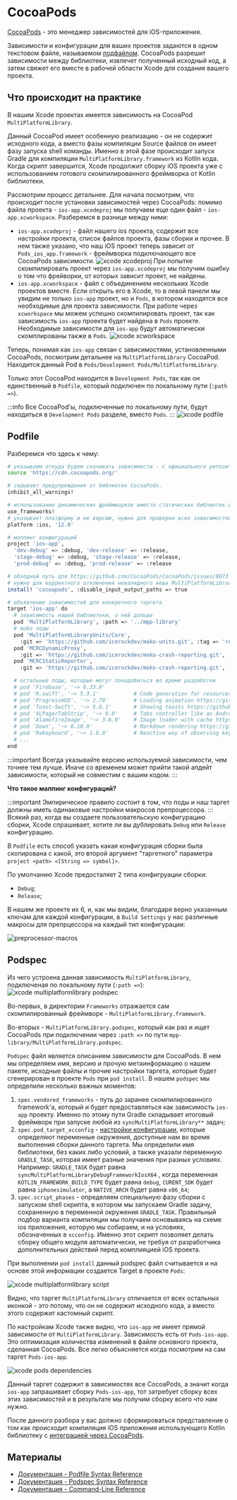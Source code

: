 # CocoaPods

[CocoaPods](https://cocoapods.org/) - это менеджер зависимостей для iOS-приложения.

Зависимости и конфигурации для ваших проектов задаются в одном текстовом файле, называемом [подфайлом](https://guides.cocoapods.org/using/the-podfile.html). CocoaPods разрешит зависимости между библиотеки, извлечет полученный исходный код, а затем свяжет его вместе в рабочей области Xcode для создания вашего проекта.

## Что происходит на практике

В нашим Xcode проектах имеется зависимость на CocoaPod `MultiPlatformLibrary`.

Данный CocoaPod имеет особенную реализацию - он не содержит исходного кода, а вместо фазы компиляции Source файлов он имеет фазу запуска shell команды. Именно в этой фазе происходит запуск Gradle для компиляции `MultiPlatformLibrary.framework` из Kotlin кода. Когда скрипт завершится, Xcode продолжит сборку iOS проекта уже с использованием готового скомпилированного фреймворка от Kotlin библиотеки.

Рассмотрим процесс детальнее. Для начала посмотрим, что происходит после установки зависимостей через CocoaPods: помимо файла проекта -  `ios-app.xcodeproj` мы получаем еще один файл - `ios-app.xcworkspace`.
Разберемся в разнице между ними:

- `ios-app.xcodeproj` - файл нашего ios проекта, содержит все настройки проекта, список файлов проекта, фазы сборки и прочее. В нем также указано, что наш iOS проект теперь зависит от `Pods_ios_app.framework` - фреймворка подключающего все CocoaPods зависимости.
  ![xcode xcodeproj](pods/xcode-xcodeproj.png)
  При попытке скомпилировать проект через `ios-app.xcodeproj` мы получим ошибку о том что фрейворки, от которых зависит проект, не найдены.
- `ios-app.xcworkspace` - файл с объединением нескольких Xcode проектов вместе. Если открыть его в Xcode, то в левой панели мы увидим не только `ios-app` проект, но и `Pods`, в котором находятся все необходимые для проекта зависимости. При работе через `xcworkspace` мы можем успешно скомпилировать проект, так как зависимость `ios-app` проекта будет найдена в `Pods` проекте. Необходимые зависимости для `ios-app` будут автоматически скомплированы также в `Pods`.
  ![xcode xcworkspace](pods/xcode-xcworkspace.png)

Теперь, понимая как `ios-app` связан с зависимостями, установленными CocoaPods, посмотрим детальнее на `MultiPlatformLibrary` CocoaPod. Находится данный Pod в `Pods/Development Pods/MultiPlatformLibrary`.

Только этот CocoaPod находится в `Development Pods`, так как он единственный в `Podfile`, который подключен по локальному пути (`:path =>`). 

:::info
Все CocoaPod'ы, подключенные по локальному пути, будут находиться в `Development Pods` разделе, вместо `Pods`.
:::
![xcode podfile](pods/xcode-podfile.png)

## Podfile

Разберемся что здесь к чему:

```bash
# указываем откуда будем скачивать зависимости - с официального репозитория cocoapods
source 'https://cdn.cocoapods.org/'

# скрывает предупреждения от библиотек CocoaPods.
inhibit_all_warnings!

# использование динамических фреймворков вместо статических библиотек для модулей
use_frameworks!
# указывает платформу и ее версию, нужно для проверки всех зависимостей на поддержку этой версии этой платформы
platform :ios, '12.0'

# маппинг конфигураций
project 'ios-app',
  'dev-debug' => :debug, 'dev-release' => :release,
  'stage-debug' => :debug, 'stage-release' => :release,
  'prod-debug' => :debug, 'prod-release' => :release

# обходной путь для https://github.com/CocoaPods/CocoaPods/issues/8073
# нужно для корректного отключения невалидного кеша MultiPlatformLibrary.framework
install! 'cocoapods', :disable_input_output_paths => true

# объявление зависимостей для конкретного таргета
target 'ios-app' do
  # зависимость нашей библиотеки, о ней дальше
  pod 'MultiPlatformLibrary', :path => '../mpp-library'
  # moko поды
  pod 'MultiPlatformLibraryUnits/Core',
    :git => 'https://github.com/icerockdev/moko-units.git', :tag => 'release/0.6.1'
  pod 'MCRCDynamicProxy',
    :git => 'https://github.com/icerockdev/moko-crash-reporting.git', :tag => 'release/0.2.0'
  pod 'MCRCStaticReporter',
    :git => 'https://github.com/icerockdev/moko-crash-reporting.git', :tag => 'release/0.2.0'

  # остальные поды, которые могут понадобиться во время разработки
  # pod 'Firebase', '~> 6.33.0'
  # pod 'R.swift', '~> 5.3.1'           # Code generation for resources  https://github.com/mac-cain13/R.swift
  # pod 'ProgressHUD', '~> 2.70'        # Loading animation https://github.com/relatedcode/ProgressHUD
  # pod 'Toast-Swift', '~> 5.0.1'       # Showing toasts https://github.com/scalessec/Toast-Swift
  # pod 'XLPagerTabStrip', '~> 9.0'     # Tabs controller like an Android PagerTabStrip
  # pod 'AlamofireImage', '~> 3.6.0'    # Image loader with cache https://github.com/Alamofire/AlamofireImage
  # pod 'Down', '~> 0.10.0'             # Markdown rendering https://github.com/johnxnguyen/Down
  # pod 'RxKeyboard', '~> 1.0.0'        # Reactive way of observing keyboard frame changes https://github.com/RxSwiftCommunity/RxKeyboard
  # ...
end
```

:::important
Всегда указывайте версию используемой зависимости, чем точнее тем лучше. Иначе со временем может
прийти такой апдейт зависимости, который не совместим с вашим кодом.
:::

**Что такое маппинг конфигураций?**

:::important
Эмпирическое правило состоит в том, что поды и наш таргет должны иметь одинаковые настройки макросов препроцессора. 
:::
Всякий раз, когда вы создаете пользовательскую конфигурацию сборки, Xcode спрашивает, хотите ли вы дублировать `Debug` или `Release` конфигурацию.

В `Podfile` есть способ указать какая конфигурация сборки была скопирована с какой, это второй аргумент "таргетного" параметра `project <path> <[String => symbol]>`. 

По умолчанию Xcode предосталяет 2 типа конфигруации сборки: 
- `Debug`;
- `Release`;

В нашем же проекте их 6, и, как мы видим, благодаря верно указанным ключам для каждой конфигурации, в `Build Settings` у нас различные макросы для препрцессора на каждый тип конфигурации:

![preprocessor-macros](pods/xcode-preprocessor-macros.png)

## Podspec

Из чего устроена данная зависимость `MultiPlatformLibrary`, подключеная по локальному пути (`:path =>`):
![xcode multiplatformlibrary podspec](pods/xcode-podspec.png)

Во-первых, в директории `Frameworks` отражается сам скомпилированный фреймворк - `MultiPlatformLibrary.framework`.

Во-вторых - `MultiPlatformLibrary.podspec`, который как раз и ищет CocoaPods при подключении через `:path =>` по пути `mpp-library/MultiPlatformLibrary.podspec`.

`Podspec` файл является описанием зависимости для CocoaPods. В нем мы определяем имя, версию и прочую метаинформацию о нашем пакете, исходные файлы и прочие настройки таргета, которые будет сгенерирован в проекте `Pods` при `pod install`. В нашем `podspec` мы определили несколько важных моментов:

1. `spec.vendored_frameworks` - путь до заранее скомпилированного framework'а, который и будет предоставляться как зависимость `ios-app` проекту. Именно по этому пути Gradle складывает итоговый фреймворк при запуске любой из `syncMultiPlatformLibrary**` задач;
2. `spec.pod_target_xcconfig` - [настройки конфигурации](/learning/ios/configuration), которые определяют переменные окружения, доступные нам во время выполнения сборки данного таргета. Мы определили имя библиотеки, без каких либо условий, а также указали переменную `GRADLE_TASK`, которая имеет разные значения при разных условиях. Например: `GRADLE_TASK` будет равна `syncMultiPlatformLibraryDebugFrameworkIosX64` , когда переменная `KOTLIN_FRAMEWORK_BUILD_TYPE` будет равна `debug`, `CURENT_SDK` будет равна `iphonesimulator`, а `NATIVE_ARCH` будет равна `x86_64`;
3. `spec.script_phases` - определяем специальную фазу сборки с запуском shell скрипта, в котором мы запускаем Gradle задачу, сохраненную в переменной окружения `GRADLE_TASK`. Правильный подбор варианта компиляции мы получаем основываясь на схеме ios приложения, которую мы собираем, и на условиях, обозначенных в `xcconfig`. Именно этот скрипт позволяет делать сборку общего модуля автоматически, не требуя от разработчика дополнительных действий перед комплияцией iOS проекта.

При выполнении `pod install` данный podspec файл считывается и на основе этой информации создается Target в проекте `Pods`:

![xcode multiplatformlibrary script](pods/xcode-multiplatformlibrary-script.png)

Видно, что таргет `MultiPlatformLibrary` отличается от всех остальных иконкой - это потому, что он не содержит исходного кода, а вместо этого содержит кастомный скрипт.

По настройкам Xcode также видно, что `ios-app` не имеет прямой зависимости от `MultiPlatformLibrary`. Зависимость есть от `Pods-ios-app`. Это оптимизация количества изменений в файле основного проекта, сделанная CocoaPods. Все легко объясняется когда посмотрим на сам таргет `Pods-ios-app`.

![xcode pods dependencies](pods/xcode-pods-dependencies.png)

Данный таргет содержит в зависимостях все CocoaPods, а значит когда `ios-app` запрашивает сборку `Pods-ios-app`, тот затребует сборку всех этих зависимостей и в результате мы получим сборку всего что нам нужно.

После данного разбора у вас должно сформироваться представление о том как происходит компиляция iOS приложения использующего Kotlin библиотеку с [интеграцией через CocoaPods](/learning/kotlin-native/cocoapods).

## Материалы

- [Документация - Podfile Syntax Reference](https://guides.cocoapods.org/syntax/podfile.html)
- [Документация - Podspec Syntax Reference](https://guides.cocoapods.org/syntax/podspec.html)
- [Документация - Command-Line Reference](https://guides.cocoapods.org/terminal/commands.html)